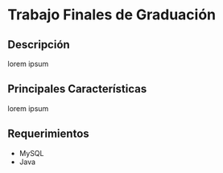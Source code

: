 # Trabajo Finales de Graduación
## Descripción
lorem ipsum
## Principales Características
lorem ipsum
## Requerimientos
* MySQL
* Java
